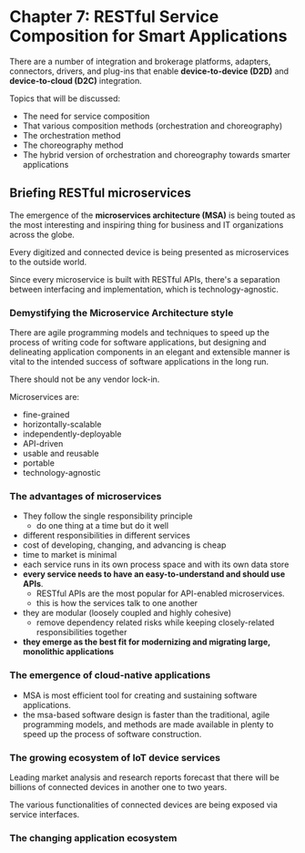 # Chapter 7: RESTful Service Composition for Smart Applications

There are a number of integration and brokerage platforms, adapters, connectors, drivers, and plug-ins that enable **device-to-device (D2D)** and **device-to-cloud (D2C)** integration.

Topics that will be discussed:

- The need for service composition
- That various composition methods (orchestration and choreography)
- The orchestration method
- The choreography method
- The hybrid version of orchestration and choreography towards smarter applications

## Briefing RESTful microservices

The emergence of the **microservices architecture (MSA)** is being touted as the most interesting and inspiring thing for business and IT organizations across the globe.

Every digitized and connected device is being presented as microservices to the outside world.

Since every microservice is built with RESTful APIs, there's a separation between interfacing and implementation, which is technology-agnostic.

### Demystifying the Microservice Architecture style

There are agile programming models and techniques to speed up the process of writing code for software applications, but designing and delineating application components in an elegant and extensible manner is vital to the intended success of software applications in the long run.

There should not be any vendor lock-in.

Microservices are:

- fine-grained
- horizontally-scalable
- independently-deployable
- API-driven
- usable and reusable
- portable
- technology-agnostic

### The advantages of microservices

- They follow the single responsibility principle
  - do one thing at a time but do it well
- different responsibilities in different services
- cost of developing, changing, and advancing is cheap
- time to market is minimal
- each service runs in its own process space and with its own data store
- **every service needs to have an easy-to-understand and should use APIs**.
  - RESTful APIs are the most popular for API-enabled microservices.
  - this is how the services talk to one another
- they are modular (loosely coupled and highly cohesive)
  - remove dependency related risks while keeping closely-related responsibilities together
- **they emerge as the best fit for modernizing and migrating large, monolithic applications**

### The emergence of cloud-native applications

- MSA is most efficient tool for creating and sustaining software applications.
- the msa-based software design is faster than the traditional, agile programming models, and methods are made available in plenty to speed up the process of software construction.

### The growing ecosystem of IoT device services

Leading market analysis and research reports forecast that there will be billions of connected devices in another one to two years.

The various functionalities of connected devices are being exposed via service interfaces.

### The changing application ecosystem


